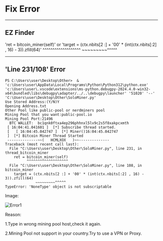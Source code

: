 # Fix Error

---
EZ Finder
---

'ret = bitcoin_miner(self)' or 'target = (ctx.nbits[2 :] + '00' * (int(ctx.nbits[:2] , 16) - 3)).zfill(64)'
       ^^^^^^^^^^^^^^^^^^^                ~~~~~~~~~^^^^^

---
'Line 231/108' Error
---
```
PS C:\Users\user\Desktop\Other>  & 'c:\Users\user\AppData\Local\Programs\Python\Python312\python.exe' 'c:\Users\user\.vscode\extensions\ms-python.debugpy-2024.4.0-win32-x64\bundled\libs\debugpy\adapter/../..\debugpy\launcher' '51020' '--' 'C:\Users\user\Desktop\Other\SoloMiner.py'
Use Stored Address:(Y/N)Y
Opening Address.txt
Other Pool like public-pool or nerdminers pool
Mining Pool that you want:public-pool.io
Mining Pool Port:21496
  BTC WALLET:  bc1qnk0ftxa4ep296phhnxl5lv9c2s5f8xakpcxmth 
 [ 16:04:41.041601 ]  [*] Subscribe thread started.
 [   [ 16:04:45.042747 ]  [*] Miner()16:04:45.042747
 ]  [*] Bitcoin Miner Thread Started
 --------------~~(   HCMLXOX   )~~--------------
Traceback (most recent call last):
  File "C:\Users\user\Desktop\Other\SoloMiner.py", line 231, in thread_bitcoin_miner
    ret = bitcoin_miner(self)
          ^^^^^^^^^^^^^^^^^^^
  File "C:\Users\user\Desktop\Other\SoloMiner.py", line 108, in bitcoin_miner
    target = (ctx.nbits[2 :] + '00' * (int(ctx.nbits[:2] , 16) - 3)).zfill(64)
              ~~~~~~~~~^^^^^
TypeError: 'NoneType' object is not subscriptable
```
Image:

![Error1](https://github.com/HugoXOX3/PythonMiner/blob/main/Image/Error1.png)

Reason:

1.Type in wrong mining pool host,check it again.

2.Mining Pool not support in your country.Try to use a VPN or Proxy.


